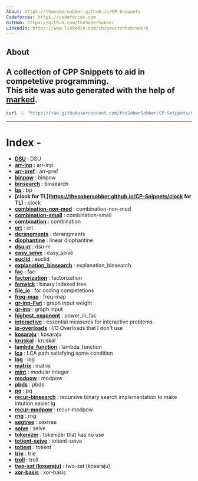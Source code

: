 ```yaml
---
About: https://thesobersobber.github.io/CP-Snippets
Codeforces: https://codeforces.com
GitHub: https://github.com/theSoberSobber
LinkedIn: https://www.linkedin.com/in/pavitchhabrawork
---
```


<!-- | [About](https://thesobersobber.github.io/CP-Snippets) | [Codeforces](https://codeforces.com) | [GitHub](https://github.com/theSoberSobber) | [LinkedIn](https://www.linkedin.com/in/pavitchhabrawork) |
| - | - | - | - | -->


## About
        
A collection of CPP Snippets to aid in competetive programming. <br />
This site was auto generated with the help of [marked](https://www.npmjs.com/package/marked).
---        

```bash
curl -L "https://raw.githubusercontent.com/theSoberSobber/CP-Snippets/main/snippets.json" > snippets.json
```
---
# Index - 


- **[DSU](https://thesobersobber.github.io/CP-Snippets/DSU)** : DSU 
- **[arr-inp](https://thesobersobber.github.io/CP-Snippets/arr-inp)** : arr-inp 
- **[arr-pref](https://thesobersobber.github.io/CP-Snippets/arr-pref)** : arr-pref 
- **[binpow](https://thesobersobber.github.io/CP-Snippets/binpow)** : binpow 
- **[binsearch](https://thesobersobber.github.io/CP-Snippets/binsearch)** : binsearch 
- **[bp](https://thesobersobber.github.io/CP-Snippets/bp)** : bp 
- **[clock for TL](https://thesobersobber.github.io/CP-Snippets/clock for TL)** : clock 
- **[combination-non-mod](https://thesobersobber.github.io/CP-Snippets/combination-non-mod)** : combination-non-mod 
- **[combination-small](https://thesobersobber.github.io/CP-Snippets/combination-small)** : combination-small 
- **[combination](https://thesobersobber.github.io/CP-Snippets/combination)** : combination 
- **[crt](https://thesobersobber.github.io/CP-Snippets/crt)** : crt 
- **[derangments](https://thesobersobber.github.io/CP-Snippets/derangments)** : derangments 
- **[diophantine](https://thesobersobber.github.io/CP-Snippets/diophantine)** : linear diophantine 
- **[dsu-rr](https://thesobersobber.github.io/CP-Snippets/dsu-rr)** : dsu-rr 
- **[easy_seive](https://thesobersobber.github.io/CP-Snippets/easy_seive)** : easy_seive 
- **[euclid](https://thesobersobber.github.io/CP-Snippets/euclid)** : euclid 
- **[explanation_binsearch](https://thesobersobber.github.io/CP-Snippets/explanation_binsearch)** : explanation_binsearch 
- **[fac](https://thesobersobber.github.io/CP-Snippets/fac)** : fac 
- **[factorization](https://thesobersobber.github.io/CP-Snippets/factorization)** : factorization 
- **[fenwick](https://thesobersobber.github.io/CP-Snippets/fenwick)** : binary indexed tree 
- **[file_io](https://thesobersobber.github.io/CP-Snippets/file_io)** : for coding competetions 
- **[freq-map](https://thesobersobber.github.io/CP-Snippets/freq-map)** : freq-map 
- **[gr-inp-Fwt](https://thesobersobber.github.io/CP-Snippets/gr-inp-Fwt)** : graph input weight 
- **[gr-inp](https://thesobersobber.github.io/CP-Snippets/gr-inp)** : graph input 
- **[highest_exponent](https://thesobersobber.github.io/CP-Snippets/highest_exponent)** : power_in_fac 
- **[interactive](https://thesobersobber.github.io/CP-Snippets/interactive)** : essential measures for interactive problems 
- **[ip-overloads](https://thesobersobber.github.io/CP-Snippets/ip-overloads)** : I/O Overloads that I don't use 
- **[kosaraju](https://thesobersobber.github.io/CP-Snippets/kosaraju)** : kosaraju 
- **[kruskal](https://thesobersobber.github.io/CP-Snippets/kruskal)** : kruskal 
- **[lambda_function](https://thesobersobber.github.io/CP-Snippets/lambda_function)** : lambda_function 
- **[lca](https://thesobersobber.github.io/CP-Snippets/lca)** : LCA path satisfying some condition 
- **[log](https://thesobersobber.github.io/CP-Snippets/log)** : log 
- **[matrix](https://thesobersobber.github.io/CP-Snippets/matrix)** : matrix 
- **[mint](https://thesobersobber.github.io/CP-Snippets/mint)** : modular integer 
- **[modpow](https://thesobersobber.github.io/CP-Snippets/modpow)** : modpow 
- **[pbds](https://thesobersobber.github.io/CP-Snippets/pbds)** : pbds 
- **[pq](https://thesobersobber.github.io/CP-Snippets/pq)** : pq 
- **[recur-binsearch](https://thesobersobber.github.io/CP-Snippets/recur-binsearch)** : recursive binary search implementation to make intution easier ig 
- **[recur-modpow](https://thesobersobber.github.io/CP-Snippets/recur-modpow)** : recur-modpow 
- **[rng](https://thesobersobber.github.io/CP-Snippets/rng)** : rng 
- **[segtree](https://thesobersobber.github.io/CP-Snippets/segtree)** : sextree 
- **[seive](https://thesobersobber.github.io/CP-Snippets/seive)** : seive 
- **[tokenizer](https://thesobersobber.github.io/CP-Snippets/tokenizer)** : tokenizer that has no use 
- **[totient-seive](https://thesobersobber.github.io/CP-Snippets/totient-seive)** : totient-seive 
- **[totient](https://thesobersobber.github.io/CP-Snippets/totient)** : totient 
- **[trie](https://thesobersobber.github.io/CP-Snippets/trie)** : trie 
- **[troll](https://thesobersobber.github.io/CP-Snippets/troll)** : troll 
- **[two-sat (kosaraju)](https://thesobersobber.github.io/CP-Snippets/two-sat (kosaraju))** : two-sat (kosaraju) 
- **[xor-basis](https://thesobersobber.github.io/CP-Snippets/xor-basis)** : xor-basis 
